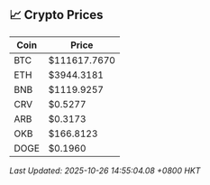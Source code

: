 ## 📈 Crypto Prices

| Coin | Price |
| ---- | ----- |
| BTC | $111617.7670 |
| ETH | $3944.3181 |
| BNB | $1119.9257 |
| CRV | $0.5277 |
| ARB | $0.3173 |
| OKB | $166.8123 |
| DOGE | $0.1960 |

_Last Updated: 2025-10-26 14:55:04.08 +0800 HKT_